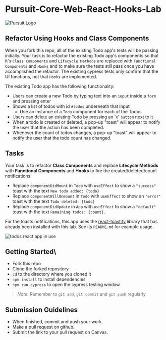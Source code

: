 # Pursuit-Core-Web-React-Hooks-Lab

[![Pursuit Logo](https://avatars1.githubusercontent.com/u/5825944?s=200&v=4)](https://pursuit.org)

## Refactor Using Hooks and Class Components

When you fork this repo, all of the existing Todo app's tests will be passing initially. Your task is to refactor the existing Todo app's components so that it's `Class Components` and `Lifecycle Methods` are replaced with `Functional Components` and `Hooks` and to make sure the tests still pass once you have accomplished the refactor. The existing cypress tests only confirm that the UI functions, not that `Hooks` are implemented.

The existing Todo app has the following functionality:
- Users can create a new Todo by typing text into an `input` inside a `form` and pressing enter
- Shows a list of todos with id `#todos` underneath that input
  - Use an instance of a `Todo` component for each of the Todos
- Users can delete an existing Todo by pressing an 'x' `button` next to it
- When a todo is created or deleted, a pop-up "toast" will appear to notify the user that the action has been completed.
- Whenever the count of todos changes, a pop-up "toast" will appear to notify the user that the todo count has changed.

## Tasks
Your task is to refactor **Class Components** and replace **Lifecycle Methods** with **Functional Components** and **Hooks** to fire the created/deleted/count notifications:

- Replace `componentDidMount` in `Todo` with `useEffect` to show a `"success"` toast with the text `New todo added: {todo}`
- Replace `componentWillUnmount` in `Todo` with `useEffect` to show an `"error"` toast with the text `Todo deleted: {todo}`
- Replace `componentDidUpdate` in `App` with `useEffect` to show a `"default"` toast with the text `Remaining todos: {count}`.

For the toasts notifications, this app uses the [react-toastify](https://github.com/fkhadra/react-toastify) library that has already been installed with this lab. See its `README.md` for example usage.

![todos react app in use](./todosHooksAppGif.gif)

## Getting Started\

- Fork this repo
- Clone the forked repository
- `cd` to the directory where you cloned it
- `npm install` to install dependencies
- `npm run cypress` to open the cypress testing window

> _Note_: Remember to `git add`, `git commit` and `git push` regularly

## Submission Guidelines

- When finished, commit and push your work.
- Make a pull request on github.
- Submit the link to your pull request on Canvas.
